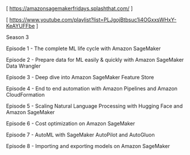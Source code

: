 [ https://amazonsagemakerfridays.splashthat.com/ ]

[ https://www.youtube.com/playlist?list=PLJgojBtbsuc1i4OGxxsWHxY-KeAYUFFbe ]

Season 3

Episode 1 - The complete ML life cycle with Amazon SageMaker

Episode 2 - Prepare data for ML easily & quickly with Amazon SageMaker Data Wrangler

Episode 3 - Deep dive into Amazon SageMaker Feature Store

Episode 4 - End to end automation with Amazon Pipelines and Amazon CloudFormation

Episode 5 - Scaling Natural Language Processing with Hugging Face and Amazon SageMaker

Episode 6 - Cost optimization on Amazon SageMaker

Episode 7 - AutoML with SageMaker AutoPilot and AutoGluon

Episode 8 - Importing and exporting models on Amazon SageMaker
